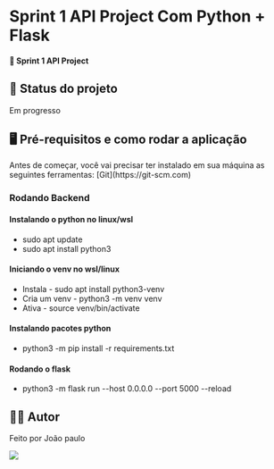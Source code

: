 <h1>Sprint 1 API Project Com Python + Flask</h1>
<h4>🚀 Sprint 1 API Project</h4>

<h2>🚧 Status do projeto</h2>
<p>Em progresso</p>

<h2>🖥️ Pré-requisitos e como rodar a aplicação</h2>
<p>
Antes de começar, você vai precisar ter instalado em sua máquina as seguintes ferramentas:
[Git](https://git-scm.com) 
</p>

<h3>Rodando Backend</h3>

<h4>Instalando o python no linux/wsl</h4>
<ul>
    <li>sudo apt update</li>
    <li>sudo apt install python3</li>
</ul>

<h4>Iniciando o venv no wsl/linux</h4>

<ul>
    <li>Instala - sudo apt install python3-venv</li>
    <li>Cria um venv  - python3 -m venv venv</li>
    <li>Ativa - source venv/bin/activate</li>
</ul>

<h4>Instalando pacotes python</h4>

<ul>
    <li>
      python3 -m pip install -r requirements.txt
    </li>
</ul>

<h4>Rodando o flask</h4>

<ul>
    <li>
       python3 -m flask run --host 0.0.0.0 --port 5000 --reload
    </li>
</ul>

<h2>🧑🏻‍ Autor</h2>
<p>Feito por João paulo</p>
<a href="mailto:joaopauloneto3687@gmail.com">
	<img src="https://img.shields.io/badge/-joaopauloneto3687@gmail.com-c14438?style=flat-square&logo=Gmail&logoColor=white&link=mailto:joaopauloneto3687@gmail.com">
</a>
